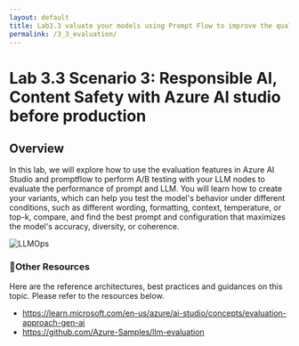 ```yaml
---
layout: default
title: Lab3.3 valuate your models using Prompt Flow to improve the quality of service
permalink: /3_3_evaluation/
---
```


# Lab 3.3 Scenario 3: Responsible AI, Content Safety with Azure AI studio before production

## Overview
In this lab, we will explore how to use the evaluation features in Azure AI Studio and promptflow to perform A/B testing with your LLM nodes to evaluate the performance of prompt and LLM. You will learn how to create your variants, which can help you test the model's behavior under different conditions, such as different wording, formatting, context, temperature, or top-k, compare, and find the best prompt and configuration that maximizes the model's accuracy, diversity, or coherence.

![LLMOps](images/evaluation_requirements.jpg)

### 🥇Other Resources
Here are the reference architectures, best practices and guidances on this topic. Please refer to the resources below. 

- https://learn.microsoft.com/en-us/azure/ai-studio/concepts/evaluation-approach-gen-ai
- https://github.com/Azure-Samples/llm-evaluation
